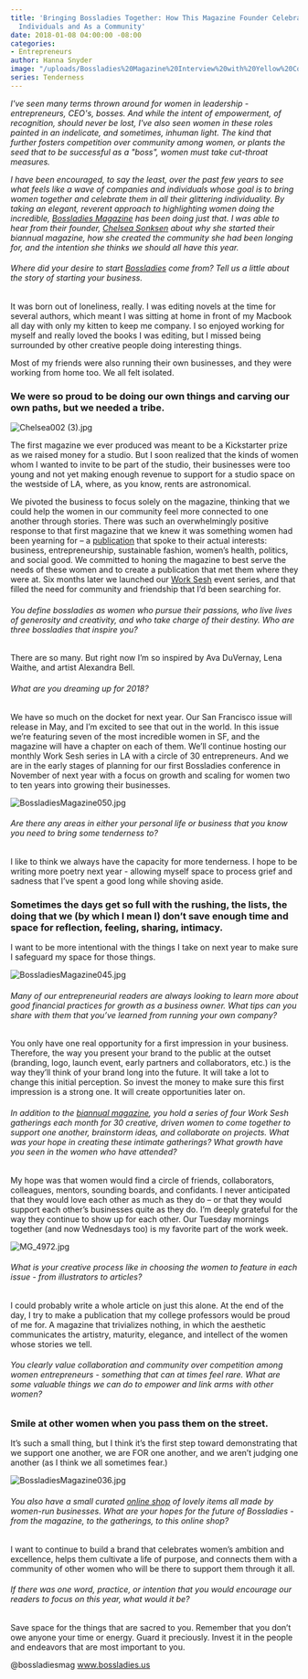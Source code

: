 ```yaml
---
title: 'Bringing Bossladies Together: How This Magazine Founder Celebrates Women As
  Individuals and As a Community'
date: 2018-01-08 04:00:00 -08:00
categories:
- Entrepreneurs
author: Hanna Snyder
image: "/uploads/Bossladies%20Magazine%20Interview%20with%20Yellow%20Co.jpg"
series: Tenderness
---
```


*I've seen many terms thrown around for women in leadership - entrepreneurs, CEO's, bosses. And while the intent of empowerment, of recognition, should never be lost, I've also seen women in these roles painted in an indelicate, and sometimes, inhuman light. The kind that further fosters competition over community among women, or plants the seed that to be successful as a "boss", women must take cut-throat measures.*

*I have been encouraged, to say the least, over the past few years to see what feels like a wave of companies and individuals whose goal is to bring women together and celebrate them in all their glittering individuality. By taking an elegant, reverent approach to highlighting women doing the incredible, [Bossladies Magazine](https://www.bossladies.us/) has been doing just that. I was able to hear from their founder, [Chelsea Sonksen](https://www.bossladies.us/about/) about why she started their biannual magazine, how she created the community she had been longing for, and the intention she thinks we should all have this year.*

###### Where did your desire to start [Bossladies](https://www.bossladies.us/) come from? Tell us a little about the story of starting your business.

It was born out of loneliness, really. I was editing novels at the time for several authors, which meant I was sitting at home in front of my Macbook all day with only my kitten to keep me company. I so enjoyed working for myself and really loved the books I was editing, but I missed being surrounded by other creative people doing interesting things.

Most of my friends were also running their own businesses, and they were working from home too. We all felt isolated.

### We were so proud to be doing our own things and carving our own paths, but we needed a tribe.

![Chelsea002 (3).jpg](/uploads/Chelsea002%20(3).jpg)

The first magazine we ever produced was meant to be a Kickstarter prize as we raised money for a studio. But I soon realized that the kinds of women whom I wanted to invite to be part of the studio, their businesses were too young and not yet making enough revenue to support for a studio space on the westside of LA, where, as you know, rents are astronomical.

We pivoted the business to focus solely on the magazine, thinking that we could help the women in our community feel more connected to one another through stories. There was such an overwhelmingly positive response to that first magazine that we knew it was something women had been yearning for – a [publication](https://www.bossladies.us/) that spoke to their actual interests: business, entrepreneurship, sustainable fashion, women’s health, politics, and social good. We committed to honing the magazine to best serve the needs of these women and to create a publication that met them where they were at. Six months later we launched our [Work Sesh](https://www.bossladies.us/shop/?category=Work\+Sesh) event series, and that filled the need for community and friendship that I’d been searching for.

###### You define bossladies as women who pursue their passions, who live lives of generosity and creativity, and who take charge of their destiny. Who are three bossladies that inspire you?

There are so many. But right now I’m so inspired by Ava DuVernay, Lena Waithe, and artist Alexandra Bell.

###### What are you dreaming up for 2018?

We have so much on the docket for next year. Our San Francisco issue will release in May, and I’m excited to see that out in the world. In this issue we’re featuring seven of the most incredible women in SF, and the magazine will have a chapter on each of them. We’ll continue hosting our monthly Work Sesh series in LA with a circle of 30 entrepreneurs. And we are in the early stages of planning for our first Bossladies conference in November of next year with a focus on growth and scaling for women two to ten years into growing their businesses.

![BossladiesMagazine050.jpg](/uploads/BossladiesMagazine050.jpg)

###### Are there any areas in either your personal life or business that you know you need to bring some tenderness to?

I like to think we always have the capacity for more tenderness. I hope to be writing more poetry next year - allowing myself space to process grief and sadness that I’ve spent a good long while shoving aside.

### Sometimes the days get so full with the rushing, the lists, the doing that we (by which I mean I) don’t save enough time and space for reflection, feeling, sharing, intimacy.

I want to be more intentional with the things I take on next year to make sure I safeguard my space for those things.

![BossladiesMagazine045.jpg](/uploads/BossladiesMagazine045.jpg)

###### Many of our entrepreneurial readers are always looking to learn more about good financial practices for growth as a business owner. What tips can you share with them that you’ve learned from running your own company?

You only have one real opportunity for a first impression in your business. Therefore, the way you present your brand to the public at the outset (branding, logo, launch event, early partners and collaborators, etc.)  is the way they’ll think of your brand long into the future. It will take a lot to change this initial perception. So invest the money to make sure this first impression is a strong one. It will create opportunities later on.

###### In addition to the [biannual magazine](https://www.bossladies.us/shop/issue04), you hold a series of four Work Sesh gatherings each month for 30 creative, driven women to come together to support one another, brainstorm ideas, and collaborate on projects. What was your hope in creating these intimate gatherings? What growth have you seen in the women who have attended?

My hope was that women would find a circle of friends, collaborators, colleagues, mentors, sounding boards, and confidants. I never anticipated that they would love each other as much as they do – or that they would support each other’s businesses quite as they do. I’m deeply grateful for the way they continue to show up for each other. Our Tuesday mornings together (and now Wednesdays too) is my favorite part of the work week.

![_MG_4972_.jpg](/uploads/_MG_4972_.jpg)

###### What is your creative process like in choosing the women to feature in each issue - from illustrators to articles?

I could probably write a whole article on just this alone. At the end of the day, I try to make a publication that my college professors would be proud of me for. A magazine that trivializes nothing, in which the aesthetic communicates the artistry, maturity, elegance, and intellect of the women whose stories we tell.

###### You clearly value collaboration and community over competition among women entrepreneurs - something that can at times feel rare. What are some valuable things we can do to empower and link arms with other women?

### Smile at other women when you pass them on the street.

It’s such a small thing, but I think it’s the first step toward demonstrating that we support one another, we are FOR one another, and we aren’t judging one another (as I think we all sometimes fear.)

![BossladiesMagazine036.jpg](/uploads/BossladiesMagazine036.jpg)

###### You also have a small curated [online shop](https://www.bossladies.us/shop/?category=Collections) of lovely items all made by women-run businesses. What are your hopes for the future of Bossladies - from the magazine, to the gatherings, to this online shop?

I want to continue to build a brand that celebrates women’s ambition and excellence, helps them cultivate a life of purpose, and connects them with a community of other women who will be there to support them through it all.

###### If there was one word, practice, or intention that you would encourage our readers to focus on this year, what would it be?

Save space for the things that are sacred to you. Remember that you don’t owe anyone your time or energy. Guard it preciously. Invest it in the people and endeavors that are most important to you.

@bossladiesmag
www.bossladies.us